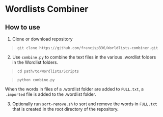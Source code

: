 # Wordlists Combiner


## How to use

1. Clone or download repository
> `git clone https://github.com/francisp336/Worldlists-combiner.git`

2. Use `combine.py` to combine the text files in the various .wordlist folders in
the Wordlist folders.
> `cd path/to/Wordlists/Scripts`

> `python combine.py`

When the words in files of a .wordlist folder are added to `FULL.txt`, a `.imported` file is added to the .wordlist folder.


3. Optionally run `sort-remove.sh` to sort and remove the words in `FULL.txt` that is created in the root directory of the repository.


<!-- ## Acknowledgements
Here, are wordlists from  -->

